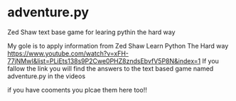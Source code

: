 # adventure.py
Zed Shaw text base game for learing pythin the hard way

My gole is to apply information from Zed Shaw Learn Python The Hard way
https://www.youtube.com/watch?v=xFH-77jNMwI&list=PLiEts138s9P2Cwe0PHZ8zndsEbvfV5P8N&index=1
If you fallow the link you will find the answers to the text based game named adventure.py in the videos 

if you have cooments you plcae them here too!!
